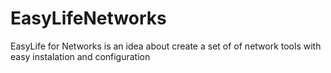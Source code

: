 # EasyLifeNetworks
EasyLife for Networks is an idea about create a set of of network tools with easy instalation and configuration
